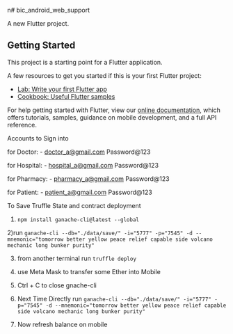 n# bic_android_web_support

A new Flutter project.

## Getting Started

This project is a starting point for a Flutter application.

A few resources to get you started if this is your first Flutter project:

- [Lab: Write your first Flutter app](https://flutter.dev/docs/get-started/codelab)
- [Cookbook: Useful Flutter samples](https://flutter.dev/docs/cookbook)

For help getting started with Flutter, view our
[online documentation](https://flutter.dev/docs), which offers tutorials,
samples, guidance on mobile development, and a full API reference.

Accounts to Sign into

for Doctor: -
doctor_a@gmail.com
Password@123

for Hospital: -
hospital_a@gmail.com
Password@123

for Pharmacy: -
pharmacy_a@gmail.com
Password@123

for Patient: -
patient_a@gmail.com
Password@123


To Save Truffle State and contract deployment
1) `npm install ganache-cli@latest --global`

2)run ` ganache-cli --db="./data/save/" -i="5777" -p="7545" -d --mnemonic="tomorrow better yellow peace relief capable side volcano mechanic long bunker purity" ` 

3) from another terminal run `truffle deploy`

4) use Meta Mask to transfer some Ether into Mobile

5) Ctrl + C to close gnache-cli

6) Next Time Directly run ` ganache-cli --db="./data/save/" -i="5777" -p="7545" -d --mnemonic="tomorrow better yellow peace relief capable side volcano mechanic long bunker purity" `

7) Now refresh balance on mobile
